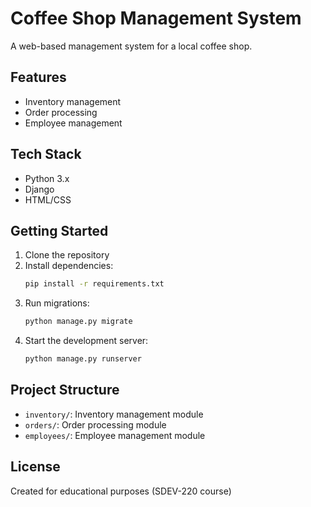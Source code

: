 # Coffee Shop Management System

A web-based management system for a local coffee shop.

## Features

- Inventory management
- Order processing
- Employee management

## Tech Stack

- Python 3.x
- Django
- HTML/CSS

## Getting Started

1. Clone the repository
2. Install dependencies:
   ```bash
   pip install -r requirements.txt
   ```
3. Run migrations:
   ```bash
   python manage.py migrate
   ```
4. Start the development server:
   ```bash
   python manage.py runserver
   ```

## Project Structure

- `inventory/`: Inventory management module
- `orders/`: Order processing module
- `employees/`: Employee management module

## License

Created for educational purposes (SDEV-220 course)
